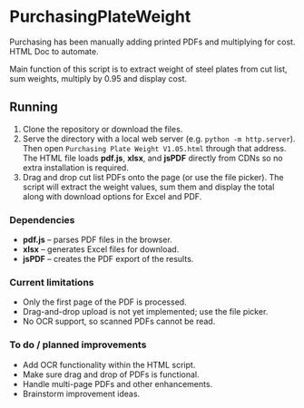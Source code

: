 # PurchasingPlateWeight
Purchasing has been manually adding printed PDFs and multiplying for cost. HTML Doc to automate.

Main function of this script is to extract weight of steel plates from cut list, sum weights, multiply by 0.95 and display cost.

## Running
1. Clone the repository or download the files.
2. Serve the directory with a local web server (e.g. `python -m http.server`).
   Then open `Purchasing Plate Weight V1.05.html` through that address.
   The HTML file loads **pdf.js**, **xlsx**, and **jsPDF** directly from CDNs so
   no extra installation is required.
3. Drag and drop cut list PDFs onto the page (or use the file picker). The
   script will extract the weight values, sum them and display the total along
   with download options for Excel and PDF.

### Dependencies
- **pdf.js** – parses PDF files in the browser.
- **xlsx** – generates Excel files for download.
- **jsPDF** – creates the PDF export of the results.

### Current limitations
- Only the first page of the PDF is processed.
- Drag-and-drop upload is not yet implemented; use the file picker.
- No OCR support, so scanned PDFs cannot be read.

### To do / planned improvements
- Add OCR functionality within the HTML script.
- Make sure drag and drop of PDFs is functional.
- Handle multi-page PDFs and other enhancements.
- Brainstorm improvement ideas.
